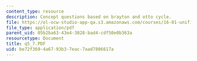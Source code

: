 ```yaml
---
content_type: resource
description: Concept questions based on brayton and otto cycle.
file: https://ol-ocw-studio-app-qa.s3.amazonaws.com/courses/16-01-unified-engineering-i-ii-iii-iv-fall-2005-spring-2006/be72f3694a6793b37eac7aad7806617a_q5_7.PDF
file_type: application/pdf
parent_uid: 05b2ba63-43e4-3028-bad4-cdf50e0b363a
resourcetype: Document
title: q5_7.PDF
uid: be72f369-4a67-93b3-7eac-7aad7806617a
---
```

